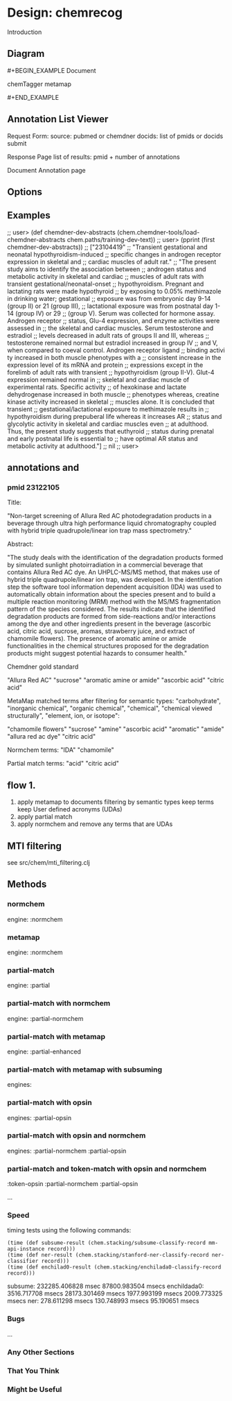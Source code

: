 # Design: chemrecog

Introduction

## Diagram

#+BEGIN_EXAMPLE
	         Document

chemTagger          metamap

#+END_EXAMPLE



## Annotation List Viewer

Request Form:
   source:  pubmed or chemdner
   docids: list of pmids or docids
   submit

Response Page
   list of results:
      pmid + number of annotations

Document Annotation page



## Options


## Examples

;; user> (def chemdner-dev-abstracts (chem.chemdner-tools/load-chemdner-abstracts chem.paths/training-dev-text))
;; user> (pprint (first chemdner-dev-abstracts))
;; ["23104419"
;;  "Transient gestational and neonatal hypothyroidism-induced
;;  specific changes in androgen receptor expression in skeletal and
;;  cardiac muscles of adult rat."
;;  "The present study aims to identify the association between
;; androgen status and metabolic activity in skeletal and cardiac
;; muscles of adult rats with transient gestational/neonatal-onset
;; hypothyroidism. Pregnant and lactating rats were made hypothyroid
;; by exposing to 0.05% methimazole in drinking water; gestational
;; exposure was from embryonic day 9-14 (group II) or 21 (group III),
;; lactational exposure was from postnatal day 1-14 (group IV) or 29
;; (group V). Serum was collected for hormone assay. Androgen receptor
;; status, Glu-4 expression, and enzyme activities were assessed in
;; the skeletal and cardiac muscles. Serum testosterone and estradiol
;; levels decreased in adult rats of groups II and III, whereas
;; testosterone remained normal but estradiol increased in group IV
;; and V, when compared to coeval control. Androgen receptor ligand
;; binding activi ty increased in both muscle phenotypes with a
;; consistent increase in the expression level of its mRNA and protein
;; expressions except in the forelimb of adult rats with transient
;; hypothyroidism (group II-V). Glut-4 expression remained normal in
;; skeletal and cardiac muscle of experimental rats. Specific activity
;; of hexokinase and lactate dehydrogenase increased in both muscle
;; phenotypes whereas, creatine kinase activity increased in skeletal
;; muscles alone. It is concluded that transient
;; gestational/lactational exposure to methimazole results in
;; hypothyroidism during prepuberal life whereas it increases AR
;; status and glycolytic activity in skeletal and cardiac muscles even
;; at adulthood. Thus, the present study suggests that euthyroid
;; status during prenatal and early postnatal life is essential to
;; have optimal AR status and metabolic activity at adulthood."]
;; nil
;; user> 


## annotations and

### pmid 23122105

Title:

"Non-target screening of Allura Red AC photodegradation products in a
beverage through ultra high performance liquid chromatography coupled
with hybrid triple quadrupole/linear ion trap mass spectrometry."

Abstract:

"The study deals with the identification of the degradation products
formed by simulated sunlight photoirradiation in a commercial beverage
that contains Allura Red AC dye. An UHPLC-MS/MS method, that makes use
of hybrid triple quadrupole/linear ion trap, was developed. In the
identification step the software tool information dependent
acquisition (IDA) was used to automatically obtain information about
the species present and to build a multiple reaction monitoring (MRM)
method with the MS/MS fragmentation pattern of the species
considered. The results indicate that the identified degradation
products are formed from side-reactions and/or interactions among the
dye and other ingredients present in the beverage (ascorbic acid,
citric acid, sucrose, aromas, strawberry juice, and extract of
chamomile flowers). The presence of aromatic amine or amide
functionalities in the chemical structures proposed for the
degradation products might suggest potential hazards to consumer
health."

Chemdner gold standard

"Allura Red AC" "sucrose" "aromatic amine or amide" "ascorbic acid"
"citric acid"

MetaMap matched terms after filtering for semantic types:
"carbohydrate", "inorganic chemical", "organic chemical", "chemical",
"chemical viewed structurally", "element, ion, or isotope":

"chamomile flowers" "sucrose" "amine" "ascorbic acid" "aromatic"
"amide" "allura red ac dye" "citric acid"

Normchem terms:
"IDA" "chamomile"

Partial match terms:
"acid" "citric acid"



## flow 1.

1. apply metamap to documents filtering by semantic types
   keep terms
   keep User defined acronyms (UDAs)
2. apply partial match
3. apply normchem and remove any terms that are UDAs

## MTI filtering 

see src/chem/mti_filtering.clj



## Methods

### normchem
engine: :normchem

### metamap
engine: :normchem

### partial-match
engine: :partial

### partial-match with normchem
engine: :partial-normchem


### partial-match with metamap
engine: :partial-enhanced

### partial-match with metamap with subsuming
engines: 

### partial-match with opsin
engines: :partial-opsin

### partial-match with opsin and normchem
engines: :partial-normchem :partial-opsin

### partial-match and token-match with opsin and normchem 
:token-opsin :partial-normchem :partial-opsin




...

### Speed

timing tests using the following commands:

    (time (def subsume-result (chem.stacking/subsume-classify-record mm-api-instance record)))
    (time (def ner-result (chem.stacking/stanford-ner-classify-record ner-classifier record)))
    (time (def enchilad0-result (chem.stacking/enchilada0-classify-record record)))

 subsume:     232285.406828 msec  87800.983504 msecs
 enchildada0: 3516.717708 msecs 28173.301469 msecs 1977.993199 msecs 2009.773325 msecs
 ner:         278.611298 msecs 130.748993 msecs 95.190651 msecs

### Bugs

...

### Any Other Sections
### That You Think
### Might be Useful

